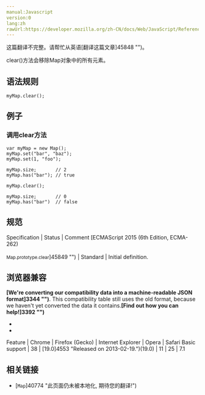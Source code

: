 ```yaml
---
manual:Javascript
version:0
lang:zh
rawUrl:https://developer.mozilla.org/zh-CN/docs/Web/JavaScript/Reference/Global_Objects/Map/clear
---
```




这篇翻译不完整。请帮忙从英语[翻译这篇文章]45848 "")。






clear()方法会移除Map对象中的所有元素。


## 语法规则<a name="语法规则"></a>

```
myMap.clear();
```

## 例子<a name="例子"></a>

### 调用clear方法<a name="调用clear方法"></a>

```
var myMap = new Map();
myMap.set("bar", "baz");
myMap.set(1, "foo");

myMap.size;       // 2
myMap.has("bar"); // true

myMap.clear();

myMap.size;       // 0
myMap.has("bar")  // false
```

## 规范<a name="规范"></a>

Specification | Status | Comment 
[ECMAScript 2015 (6th Edition, ECMA-262)<br></br><small>Map.prototype.clear</small>]45849 "") | Standard | Initial definition. 


## 浏览器兼容<a name="浏览器兼容"></a>


**[We&#39;re converting our compatibility data into a machine-readable JSON format]3344 "")**. This compatibility table still uses the old format, because we haven&#39;t yet converted the data it contains.**[Find out how you can help!]3392 "")**


* 
* 

Feature | Chrome | Firefox (Gecko) | Internet Explorer | Opera | Safari 
Basic support | 38 | [19.0]4553 "Released on 2013-02-19.")(19.0) | 11 | 25 | 7.1 




## 相关链接<a name="相关链接"></a>

* [`Map`]40774 "此页面仍未被本地化, 期待您的翻译!")



